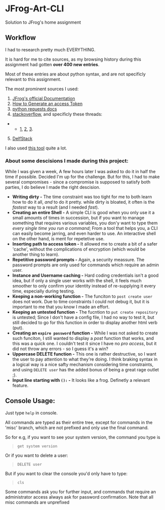 # JFrog-Art-CLI

Solution to JFrog's home assignment


## Workflow

I had to research pretty much EVERYTHING.

It is hard for me to cite sources, as my browsing history during this assignment had gotten **over 400 new entries**.

Most of these entries are about python syntax, and are not specificly relevant to this assignment.

The most prominent sources I used:

1. [JFrog's official Documentation](https://www.jfrog.com/confluence/display/JFROG/Artifactory+REST+API)
2. [How to Generate an access Token](https://www.youtube.com/watch?v=OQ4_ZGCnqIo)
3. [python requests docs](https://docs.python-requests.org/en/master/user/quickstart/)
4. [stackoverflow](https://stackoverflow.com/), and specificly these threads:
* * [1](https://stackoverflow.com/questions/15785719/how-to-print-a-dictionary-line-by-line-in-python), [2](https://stackoverflow.com/questions/13782198/how-to-do-a-put-request-with-curl), [3](https://stackoverflow.com/questions/2967194/open-in-python-does-not-create-a-file-if-it-doesnt-exist).
5. [DelfStack](https://www.delftstack.com/howto/python/python-clear-console/)

I also used [this tool](https://curlconverter.com/#) quite a lot.

### About some descisions I made during this project:

While I was given a week, A few hours later I was asked to do it in half the time if possible. Decided I'm up for the challenge. But for this, I had to make several compromises - since a compromise is supposed to satisfy both parties, I do believe I made the right descision.

* **Writing dirty -** The time constraint was too tight for me to both learn how to do it all, *and* to do it pretty. while dirty is bloated, it often is the *fastest* way to a result (and I needed *fast*).
* **Creating an entire Shell -** A simple CLI is good when you only use it a small amounts of times in succession, but if you want to manage something that requires various variables, you don'y want to type them *every single time you run a command*; From a tool that helps you, a CLI can easily become jarring, and even harder to use. An interactive shell on the other hand, is ment for repetetive use.
* **Inserting path to access token -** It allowed me to create a bit of a safer 'cache', without the complications of encryption (which would be another thing to learn).
* **Repetitive password prompts -** Again, a security meassure. The password prompts are only used for commands which require an admin user.
* **Instance and Username caching -** Hard coding credentials isn't a good idea, but if only a single user works with the shell, it feels much smoother to only confirm your identity instead of re-supplying it every time, especially during testing.
* **Keeping a non-working function -** The funciton to `post create user` does not work. Due to time constraints I could not debug it, but it is important to me that you know I made an effort.
* **Keeping an untested function -** The fucntion to `put create repository` is untested; Since I don't have a config file, I had no way to test it, but still decided to go for this function in order to display another html verb (put).
* **Creating an `expire password` function -** While I was not asked to create such funciton, I still wanted to display a *post* function that works, and this was a quick one. I couldn't test it since I have no *pro access*, but it did not throw any errors - so I guess it's a win?
* **Uppercase DELETE function -** This one is rather destructive, so I want the user to pay attention to what they're doing. I think braking syntax in a logical way is a nice safty mechanism considering time constraints, and using `DELETE user` has the added bonus of being a great rage outlet ;).
* **Input line starting with `():` -** It looks like a frog. Definetly a relevant feature.


## Console Usage:

Just type `help` in console.

All commands are typed as their entire tree, except for commands in the 'misc' branch, which are not prefixed and only use the final command.

So for e.g, if you want to see your system version, the command you type is
> `get system version`

Or if you want to delete a user:
> `DELETE user`

But if you want to clear the console you'd only have to type:
> `cls`

Some commands ask you for further input, and commands that require an administrator access always ask for password confirmation.
Note that all misc commands are unprefixed